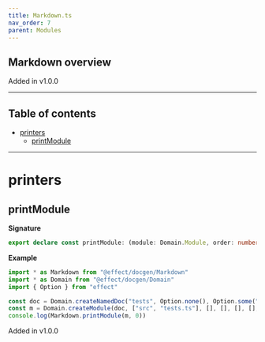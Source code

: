```yaml
---
title: Markdown.ts
nav_order: 7
parent: Modules
---
```


## Markdown overview

Added in v1.0.0

---

<h2 class="text-delta">Table of contents</h2>

- [printers](#printers)
  - [printModule](#printmodule)

---

# printers

## printModule

**Signature**

```ts
export declare const printModule: (module: Domain.Module, order: number) => Effect.Effect<string>
```

**Example**

```ts
import * as Markdown from "@effect/docgen/Markdown"
import * as Domain from "@effect/docgen/Domain"
import { Option } from "effect"

const doc = Domain.createNamedDoc("tests", Option.none(), Option.some("1.0.0"), false, [], Option.none())
const m = Domain.createModule(doc, ["src", "tests.ts"], [], [], [], [], [], [], [])
console.log(Markdown.printModule(m, 0))
```

Added in v1.0.0
